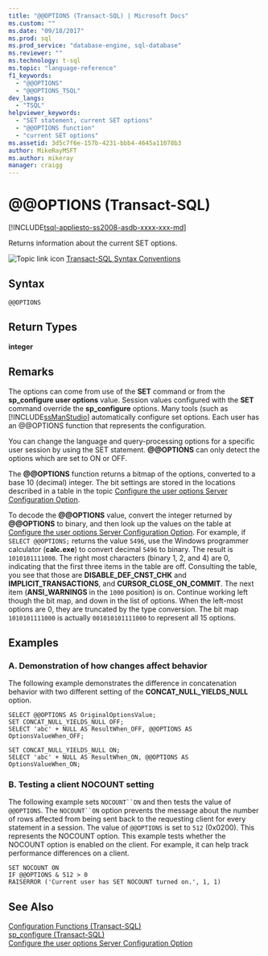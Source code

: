 ```yaml
---
title: "@@OPTIONS (Transact-SQL) | Microsoft Docs"
ms.custom: ""
ms.date: "09/18/2017"
ms.prod: sql
ms.prod_service: "database-engine, sql-database"
ms.reviewer: ""
ms.technology: t-sql
ms.topic: "language-reference"
f1_keywords: 
  - "@@OPTIONS"
  - "@@OPTIONS_TSQL"
dev_langs: 
  - "TSQL"
helpviewer_keywords: 
  - "SET statement, current SET options"
  - "@@OPTIONS function"
  - "current SET options"
ms.assetid: 3d5c7f6e-157b-4231-bbb4-4645a11078b3
author: MikeRayMSFT
ms.author: mikeray
manager: craigg
---
```

# &#x40;&#x40;OPTIONS (Transact-SQL)
[!INCLUDE[tsql-appliesto-ss2008-asdb-xxxx-xxx-md](../../includes/tsql-appliesto-ss2008-asdb-xxxx-xxx-md.md)]

  Returns information about the current SET options.  
  
 ![Topic link icon](../../database-engine/configure-windows/media/topic-link.gif "Topic link icon") [Transact-SQL Syntax Conventions](../../t-sql/language-elements/transact-sql-syntax-conventions-transact-sql.md)  
  
## Syntax  
  
```  
@@OPTIONS  
```  
  
## Return Types  
 **integer**  
  
## Remarks  
 The options can come from use of the **SET** command or from the **sp_configure user options** value. Session values configured with the **SET** command override the **sp_configure** options. Many tools (such as [!INCLUDE[ssManStudio](../../includes/ssmanstudio-md.md)] automatically configure set options. Each user has an @@OPTIONS function that represents the configuration.  
  
 You can change the language and query-processing options for a specific user session by using the SET statement. **@@OPTIONS** can only detect the options which are set to ON or OFF.  
  
 The **@@OPTIONS** function returns a bitmap of the options, converted to a base 10 (decimal) integer. The bit settings are stored in the locations described in a table in the topic [Configure the user options Server Configuration Option](../../database-engine/configure-windows/configure-the-user-options-server-configuration-option.md).  
  
 To decode the **@@OPTIONS** value, convert the integer returned by **@@OPTIONS** to binary, and then look up the values on the table at [Configure the user options Server Configuration Option](../../database-engine/configure-windows/configure-the-user-options-server-configuration-option.md). For example, if `SELECT @@OPTIONS;` returns the value `5496`, use the Windows programmer calculator (**calc.exe**) to convert decimal `5496` to binary. The result is `1010101111000`. The right most characters (binary 1, 2, and 4) are 0, indicating that the first three items in the table are off. Consulting the table, you see that those are **DISABLE_DEF_CNST_CHK** and **IMPLICIT_TRANSACTIONS**, and **CURSOR_CLOSE_ON_COMMIT**. The next item (**ANSI_WARNINGS** in the `1000` position) is on. Continue working left though the bit map, and down in the list of options. When the left-most options are 0, they are truncated by the type conversion. The bit map `1010101111000` is actually `001010101111000` to represent all 15 options.  
  
## Examples  
  
### A. Demonstration of how changes affect behavior  
 The following example demonstrates the difference in concatenation behavior with two different setting of the **CONCAT_NULL_YIELDS_NULL** option.  
  
```  
SELECT @@OPTIONS AS OriginalOptionsValue;  
SET CONCAT_NULL_YIELDS_NULL OFF;  
SELECT 'abc' + NULL AS ResultWhen_OFF, @@OPTIONS AS OptionsValueWhen_OFF;  
  
SET CONCAT_NULL_YIELDS_NULL ON;  
SELECT 'abc' + NULL AS ResultWhen_ON, @@OPTIONS AS OptionsValueWhen_ON;  
```  
  
### B. Testing a client NOCOUNT setting  
 The following example sets `NOCOUNT``ON` and then tests the value of `@@OPTIONS`. The `NOCOUNT``ON` option prevents the message about the number of rows affected from being sent back to the requesting client for every statement in a session. The value of `@@OPTIONS` is set to `512` (0x0200). This represents the NOCOUNT option. This example tests whether the NOCOUNT option is enabled on the client. For example, it can help track performance differences on a client.  
  
```  
SET NOCOUNT ON  
IF @@OPTIONS & 512 > 0   
RAISERROR ('Current user has SET NOCOUNT turned on.', 1, 1)  
```  
  
## See Also  
 [Configuration Functions &#40;Transact-SQL&#41;](../../t-sql/functions/configuration-functions-transact-sql.md)   
 [sp_configure &#40;Transact-SQL&#41;](../../relational-databases/system-stored-procedures/sp-configure-transact-sql.md)   
 [Configure the user options Server Configuration Option](../../database-engine/configure-windows/configure-the-user-options-server-configuration-option.md)  
  
  
